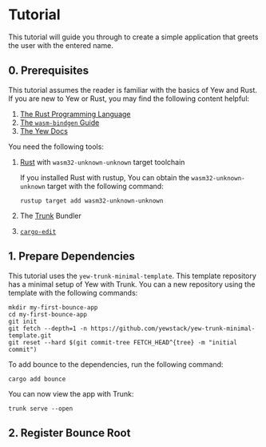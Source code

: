 # Tutorial

This tutorial will guide you through to create a simple application that
greets the user with the entered name.

## 0. Prerequisites

This tutorial assumes the reader is familiar with the basics of Yew and
Rust. If you are new to Yew or Rust, you may find the following content
helpful:

1. [The Rust Programming Language](https://doc.rust-lang.org/book/)
2. [The `wasm-bindgen` Guide](https://rustwasm.github.io/wasm-bindgen/introduction.html)
3. [The Yew Docs](https://yew.rs/docs/getting-started/introduction)

You need the following tools:

1. [Rust](https://rustup.rs/) with `wasm32-unknown-unknown` target toolchain

   If you installed Rust with rustup, You can obtain the
`wasm32-unknown-unknown` target with the following command:

   ```shell
   rustup target add wasm32-unknown-unknown
   ```

2. The [Trunk](https://trunkrs.dev/#getting-started) Bundler

3. [`cargo-edit`](https://github.com/killercup/cargo-edit)

## 1. Prepare Dependencies

This tutorial uses the `yew-trunk-minimal-template`.
This template repository has a minimal setup of Yew with Trunk.
You can a new repository using the template with the following commands:

```shell
mkdir my-first-bounce-app
cd my-first-bounce-app
git init
git fetch --depth=1 -n https://github.com/yewstack/yew-trunk-minimal-template.git
git reset --hard $(git commit-tree FETCH_HEAD^{tree} -m "initial commit")
```

To add bounce to the dependencies, run the following command:

```shell
cargo add bounce
```

You can now view the app with Trunk:

```shell
trunk serve --open
```

## 2. Register Bounce Root
